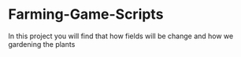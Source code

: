 # Farming-Game-Scripts
In this project you will find that how fields will be change and how we gardening the plants
